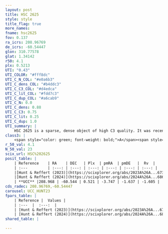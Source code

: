 ```yaml
---
layout: post
title: HSC 2625
style: style
title_flag: true
more_names: 
fname: hsc2625
fov: 0.137
ra_icrs: 208.96769
de_icrs: -60.54447
glon: 310.77578
glat: 1.34142
r50: 4.1
plx: 0.5213
UTI: "0.43"
UTI_COLOR: "#fff8dc"
UTI_C_N_COL: "#e0a6b3"
UTI_C_dens_COL: "#b4ddc3"
UTI_C_C3_COL: "#d4edca"
UTI_C_lit_COL: "#fdd7c3"
UTI_C_dup_COL: "#a6cab9"
UTI_C_N: 0.0
UTI_C_dens: 0.88
UTI_C_C3: 0.75
UTI_C_lit: 0.25
UTI_C_dup: 1.0
UTI_summary: |
    HSC 2625 is a sparse, dense object of high C3 quality. It was recently reported in the literature.<br><br><span style="color: #99180f; font-weight: bold;">Warning: </span>contains less than 25 stars with <i>P>0.5</i> estimated.
class3: |
    <span style="color: green; font-weight: bold;">A</span><span style="color: #FFC300; font-weight: bold;">B</span>
r_50_val: 4.1
N_50_val: 23
scix_url: HSC%202625
posit_table: |
    | Reference    | RA    | DEC   | Plx  | pmRA  | pmDE   |  Rv  |
    | :---         | :---: | :---: | :---: | :---: | :---: | :---: |
    |[Hunt & Reffert (2023)](https://scixplorer.org/abs/2023A%26A...673A.114H) | 208.976 | -60.541 | 0.517 | -3.774 | -1.65 | 9.694 |
    |[Hunt & Reffert (2024)](https://scixplorer.org/abs/2024A%26A...686A..42H) | 208.976 | -60.541 | 0.517 | -3.774 | -1.65 | 9.694 |
    | **UCC** |208.968 | -60.544 | 0.521 | -3.747 | -1.637 | -1.605 | 
cds_radec: 208.96769,-60.54447
carousel: UCC_HUNT23
fpars_table: |
    | Reference |  Values |
    | :---  |  :---:  |
    | [Hunt & Reffert (2023)](https://scixplorer.org/abs/2023A%26A...673A.114H) | `AV50=1.403, diffAV50=0.309, MOD50=11.443, logAge50=8.884` |
    | [Hunt & Reffert (2024)](https://scixplorer.org/abs/2024A%26A...686A..42H) | `MassJ=67.5335` |
shared_table: |
    
---
```


